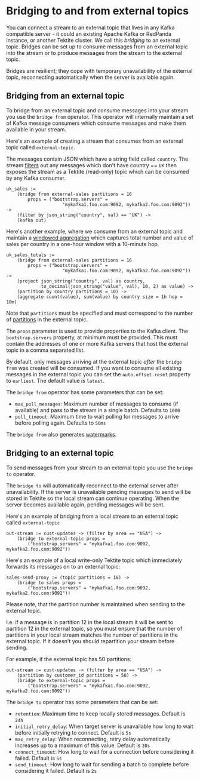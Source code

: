 # Bridging to and from external topics

You can connect a stream to an external topic that lives in any Kafka compatible server - it could an existing Apache Kafka or RedPanda instance, or another Tektite
cluster. We call this *bridging* to an external topic. Bridges can be set up to consume messages from an external topic into the stream
or to produce messages from the stream to the external topic.

Bridges are resilient; they cope with temporary unavailability of the external topic, reconnecting automatically when the
server is available again.

## Bridging from an external topic

To bridge from an external topic and consume messages into your stream you use the `bridge from` operator. This operator
will internally maintain a set of Kafka message consumers which consume messages and make them available in your stream.

Here's an example of creating a stream that consumes from an external topic called `external-topic`.

The messages contain JSON
which have a string field called `country`. The stream [filters](filtering.md) out any messages which don't have country == `UK` then
exposes the stream as a Tektite (read-only) topic which can be consumed by any Kafka consumer.

```
uk_sales :=
    (bridge from external-sales partitions = 16
        props = ("bootstrap.servers" =
                     "mykafka1.foo.com:9092, mykafka2.foo.com:9092")) ->
    (filter by json_string("country", val) == "UK") ->
    (kafka out)
```

Here's another example, where we consume from an external topic and maintain a [windowed aggregation](aggregating.md#windowed-aggregations) which captures
total number and value of sales per country in a one-hour window with a 10-minute hop.

```
uk_sales_totals :=
    (bridge from external-sales partitions = 16
        props = ("bootstrap.servers" =
                     "mykafka1.foo.com:9092, mykafka2.foo.com:9092")) ->
    (project json_string("country", val) as country,
             to_decimal(json_string("value", val), 10, 2) as value) ->
    (partition by country partitions = 10) ->
    (aggregate count(value), sum(value) by country size = 1h hop = 10m)
```

Note that `partitions` must be specified and must correspond to the number of [partitions](partitions.md) in the external topic.

The `props` parameter is used to provide properties to the Kafka client. The `bootstrap.servers` property, at minimum
must be provided. This must contain the addresses of one or more Kafka servers that host the external topic in a comma
separated list.

By default, only messages arriving at the external topic *after* the `bridge from` was created will be consumed. If you want
to consume all existing messages in the external topic you can set the `auto.offset.reset` property to `earliest`. The default
value is `latest`.

The `bridge from` operator has some parameters that can be set:

* `max_poll_messages`: Maximum number of messages to consume (if available) and pass to the stream in a single batch. Defaults to `1000`
* `poll_timeout`: Maximum time to wait polling for messages to arrive before polling again. Defaults to `50ms`

The `bridge from` also generates [watermarks](watermarks.md).

## Bridging to an external topic

To send messages from your stream to an external topic you use the `bridge to` operator.

The `bridge to` will automatically
reconnect to the external server after unavailability. If the server is unavailable pending messages to send will be stored
in Tektite so the local stream can continue operating. When the server becomes available again, pending messages will be
sent.

Here's an example of bridging from a local stream to an external topic called `external-topic`

```
out-stream := cust-updates -> (filter by area == "USA") ->
    (bridge to external-topic props =
        ("bootstrap.servers" = "mykafka1.foo.com:9092, mykafka2.foo.com:9092"))
```

Here's an example of a local write-only Tektite topic which immediately forwards its messages on to an external topic:

```
sales-send-proxy := (topic partitions = 16) ->
    (bridge to sales props =
        ("bootstrap.servers" = "mykafka1.foo.com:9092, mykafka2.foo.com:9092"))
```

Please note, that the partition number is maintained when sending to the external topic.

I.e. if a message is in partition 12 in the
local stream it will be sent to partition 12 in the external topic, so you must ensure that the number of partitions in your
local stream matches the number of partitions in the external topic. If it doesn't you should repartition your stream before
sending.

For example, if the external topic has 50 partitions:

```
out-stream := cust-updates -> (filter by area == "USA") ->
    (partition by customer_id partitions = 50) ->
    (bridge to external-topic props =
        ("bootstrap.servers" = "mykafka1.foo.com:9092, mykafka2.foo.com:9092"))
```

The `bridge to` operator has some parameters that can be set:

* `retention`: Maximum time to keep locally stored messages. Default is `24h`
* `initial_retry_delay`: When target server is unavailable how long to wait before initially retrying to connect. Default is `5s`
* `max_retry_delay`: When reconnecting, retry delay automatically increases up to a maximum of this value. Default is `30s`
* `connect_timeout`: How long to wait for a connection before considering it failed. Default is `5s`
* `send_timeout`: How long to wait for sending a batch to complete before considering it failed. Default is `2s`